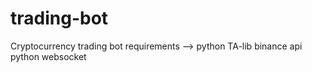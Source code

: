 # trading-bot

Cryptocurrency trading bot 
requirements --> python TA-lib
                 binance api
                 python websocket
